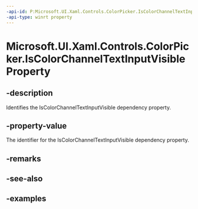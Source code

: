 ```yaml
---
-api-id: P:Microsoft.UI.Xaml.Controls.ColorPicker.IsColorChannelTextInputVisibleProperty
-api-type: winrt property
---
```

<!-- Property syntax.
public DependencyProperty IsColorChannelTextInputVisibleProperty { get; }
-->

# Microsoft.UI.Xaml.Controls.ColorPicker.IsColorChannelTextInputVisibleProperty


## -description

Identifies the IsColorChannelTextInputVisible dependency property.


## -property-value

The identifier for the IsColorChannelTextInputVisible dependency property.


## -remarks


## -see-also


## -examples


